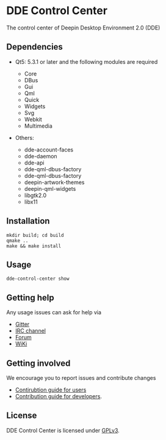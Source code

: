 # DDE Control Center

The control center of Deepin Desktop Environment 2.0 (DDE)

## Dependencies

* Qt5: 5.3.1 or later and the following modules are required
    * Core
    * DBus
    * Gui
    * Qml
    * Quick
    * Widgets
    * Svg
    * Webkit
    * Multimedia

* Others:
    * dde-account-faces
    * dde-daemon
    * dde-api
    * dde-qml-dbus-factory
    * dde-qml-dbus-factory
    * deepin-artwork-themes
    * deepin-qml-widgets
    * libgtk2.0
    * libx11


## Installation

```
mkdir build; cd build
qmake ..
make && make install
```

## Usage

`dde-control-center show`

## Getting help

Any usage issues can ask for help via

* [Gitter](https://gitter.im/orgs/linuxdeepin/rooms)
* [IRC channel](https://webchat.freenode.net/?channels=deepin)
* [Forum](https://bbs.deepin.org)
* [WiKi](http://wiki.deepin.org/)

## Getting involved

We encourage you to report issues and contribute changes

* [Contirubtion guide for users](http://wiki.deepin.org/index.php?title=Contribution_Guidelines_for_Users)
* [Contribution guide for developers](http://wiki.deepin.org/index.php?title=Contribution_Guidelines_for_Developers).

## License

DDE Control Center is licensed under [GPLv3](LICENSE).
